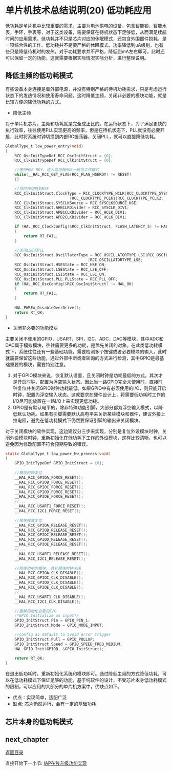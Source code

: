 # 单片机技术总结说明(20) 低功耗应用

低功耗是单片机中比较重要的需求，主要为电池供电的设备，包含智能锁，智能水表，手环，手表等，对于这类设备，需要保证在待机状态下足够低，从而满足续航时间的应用需求。低功耗并不只是芯片对应的休眠模式，还包含外围器件损耗，是一项综合性的工作。低功耗并不是要严格的休眠模式，功率降低到uA级别，也有些只是降低待机时的发热，对于功耗要求并不严格，降低到mA左右即可，此时还可以保留一定的功能，这就需要根据实际情况实际分析，进行整理说明。

## 降低主频的低功耗模式

有些设备本身连接是着外部电源，并没有特别严格的待机功耗需求，只是考虑运行状态下的发热情况和使用寿命问题，这时降低主频，关闭非必要的模块功能，就是比较方便的降低功耗的方式。

- 降低主频

对于单片机芯片，主频和功耗就是完全成正比的。在运行状态下，为了满足更快的执行效率，往往使用PLL实现更高的频率，但是在待机状态下，PLL就没有必要开启，此时将系统时钟切换到内部RC振荡器，关闭PLL，就可以直接降低功耗。

```c
GlobalType_t low_power_entry(void)
{
    RCC_OscInitTypeDef RCC_OscInitStruct = {0};
    RCC_ClkInitTypeDef RCC_ClkInitStruct = {0};

    //等待HSE RDY，进入低功耗HSE一般为工作模式
    while(__HAL_RCC_GET_FLAG(RCC_FLAG_HSERDY) != RESET)
    {}

    //将时钟切换到HSE
    RCC_ClkInitStruct.ClockType = RCC_CLOCKTYPE_HCLK|RCC_CLOCKTYPE_SYSCLK
                            |RCC_CLOCKTYPE_PCLK1|RCC_CLOCKTYPE_PCLK2;
    RCC_ClkInitStruct.SYSCLKSource = RCC_SYSCLKSOURCE_HSE;
    RCC_ClkInitStruct.AHBCLKDivider = RCC_SYSCLK_DIV1;
    RCC_ClkInitStruct.APB1CLKDivider = RCC_HCLK_DIV1;
    RCC_ClkInitStruct.APB2CLKDivider = RCC_HCLK_DIV1;

    if (HAL_RCC_ClockConfig(&RCC_ClkInitStruct, FLASH_LATENCY_5) != HAL_OK)
    {
        return RT_FAIL;
    }
  
    //关闭LSE和PLL
    RCC_OscInitStruct.OscillatorType = RCC_OSCILLATORTYPE_LSI|RCC_OSCILLATORTYPE_HSE
                                    |RCC_OSCILLATORTYPE_LSE;
    RCC_OscInitStruct.HSEState = RCC_HSE_ON;    
    RCC_OscInitStruct.LSEState = RCC_LSE_OFF;
    RCC_OscInitStruct.LSIState = RCC_LSI_ON;
    RCC_OscInitStruct.PLL.PLLState = RCC_PLL_OFF;
    if (HAL_RCC_OscConfig(&RCC_OscInitStruct) != HAL_OK)
    {
        return RT_FAIL;
    }
    
    HAL_PWREx_DisableOverDrive();
    return RT_OK;
}
```

- 关闭非必要的功能模块

主要关闭不使用的GPIO，USART，SPI，I2C，ADC，DAC等模块，其中ADC和DAC属于模拟模块，往往需要更多的功耗，是优先关闭的对象。在此类低功耗模式下，系统往往还有一些基础功能，需要检测多个按键或者必要模块的输入，此时就需要保留这些功能，通过外部中断或者轮询的方式进行检测，其中GPIO是最基础重要的模块，需要特别注意。

1. 对于GPIO模块来说，恢复默认设置，且关闭时钟是功耗最低的方式，其次才是开启时钟，配置为浮空输入状态。因此当一路GPIO完全未使用时，直接时钟复位并关闭GPIO时钟功耗最低。如果GPIO中有必须使用的I/O，则只能开启时钟，配置为浮空输入状态。这就要求在硬件设计上，将需要低功耗时工作的I/O尽可能放置在一路I/O上来实现更低功耗。
2. GPIO是有默认电平的，除非特殊功能引脚，大部分都为浮空输入模式，以降低默认功耗。如果有引脚需要默认高电平来关断某些模块和器件，建议外接上拉电阻，避免在低功耗模式下仍然要保证引脚的输出来关闭模块。

对于关闭模块的软件实现，这边建议分三步来实现，分别是复位外设模块时钟，关闭外设模块时钟，重新初始化在低功耗下工作的外设模块，这样比较清晰，也可以避免因为修改配置不符合预期导致的错误。

```c
static GlobalType_t low_power_hw_process(void)
{     
    GPIO_InitTypeDef GPIO_InitStruct = {0};
        
    //模块时钟复位
    __HAL_RCC_GPIOA_FORCE_RESET();
    __HAL_RCC_GPIOB_FORCE_RESET();
    __HAL_RCC_GPIOC_FORCE_RESET();
    __HAL_RCC_GPIOD_FORCE_RESET();
    __HAL_RCC_GPIOE_FORCE_RESET();
    //...
    __HAL_RCC_USART1_FORCE_RESET();
    __HAL_RCC_I2C1_FORCE_RESET();
    
    //模块释放复位
    __HAL_RCC_GPIOA_RELEASE_RESET();
    __HAL_RCC_GPIOB_RELEASE_RESET();
    __HAL_RCC_GPIOC_RELEASE_RESET();
    __HAL_RCC_GPIOD_RELEASE_RESET();
    __HAL_RCC_GPIOE_RELEASE_RESET();
    //...
    __HAL_RCC_USART1_RELEASE_RESET();
    __HAL_RCC_I2C1_RELEASE_RESET();
    
    //除使用中的模块, 其它模块时钟关闭
    __HAL_RCC_GPIOA_CLK_DISABLE();
    __HAL_RCC_GPIOC_CLK_DISABLE();
    __HAL_RCC_GPIOD_CLK_DISABLE();
    __HAL_RCC_GPIOE_CLK_DISABLE();
    //...
    __HAL_RCC_USART1_CLK_DISABLE();
    __HAL_RCC_I2C1_CLK_DISABLE();

    //重新初始化必要的I/O
    /*GPIO Initialize as input*/
    GPIO_InitStruct.Pin = GPIO_PIN_1;
    GPIO_InitStruct.Mode = GPIO_MODE_INPUT;

    //config as default to avoid error trigger
    GPIO_InitStruct.Pull = GPIO_PULLUP; 
    GPIO_InitStruct.Speed = GPIO_SPEED_FREQ_MEDIUM;
    HAL_GPIO_Init(GPIOB, &GPIO_InitStruct);
    
    return RT_OK;
}
```

在退出低功耗时，重新初始化系统和模块即可。通过降低主频的方式降低功耗，可以在低功耗模式下保证足够的功能，基于纯软件的设计，不受芯片本身低功耗模式的限制，可以应用的大部分的单片机方案中，优缺点如下。

- 优点：实现简单，适配广泛
- 缺点: 芯片仍然运行，会有一定的基础功耗

## 芯片本身的低功耗模式

## next_chapter

[返回目录](./../README.md)

直接开始下一小节: [IAP在线升级功能实现](./ch21.startup_iap.md)
